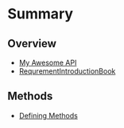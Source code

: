 # Summary

## Overview

* [My Awesome API](README.md)
* [RequrementIntroductionBook](requrementintroductionbook.md)

## Methods

* [Defining Methods](methods.md)




